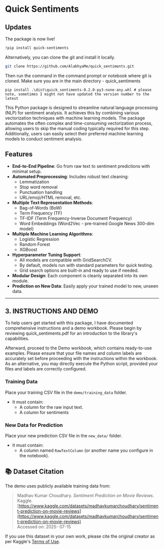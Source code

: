 #  Quick Sentiments

## Updates
The package is now live! 

```bash
!pip install quick-sentiments
```
Alternatively, you can clone the git and install it locally.

```bash
git clone https://github.com/AlabhyaMe/quick_sentiments.git
```
Then run the command in the command prompt or notebook where git is cloned. Make sure you are in the main directory - quick_sentiments

```
pip install .\dist\quick_sentiments-0.2.0-py3-none-any.whl # please note, sometimes I might not have updated the version number to the  latest
```

This Python package is designed to streamline natural language processing (NLP) for sentiment analysis. It achieves this by combining various vectorization techniques with machine learning models. The package automates the often complex and time-consuming vectorization process, allowing users to skip the manual coding typically required for this step. Additionally, users can easily select their preferred machine learning models to conduct sentiment analysis.


##  Features

- **End-to-End Pipeline**: Go from raw text to sentiment predictions with minimal setup.
- **Automated Preprocessing**: Includes robust text cleaning:
  - Lemmatization
  - Stop word removal
  - Punctuation handling
  - URL/emoji/HTML removal, etc.
- **Multiple Text Representation Methods**:
  - Bag-of-Words (BoW)
  - Term Frequency (TF)
  - TF-IDF (Term Frequency-Inverse Document Frequency)
  - Word Embeddings (Word2Vec - pre-trained Google News 300-dim model)
- **Multiple Machine Learning Algorithms**:
  - Logistic Regression
  - Random Forest
  - XGBoost
- **Hyperparameter Tuning Support**:
  - All models are compatible with GridSearchCV.
  - By default, models run with standard parameters for quick testing.
  - Grid search options are built-in and ready to use if needed.
- **Modular Design**: Each component is cleanly separated into its own module.
- **Prediction on New Data**: Easily apply your trained model to new, unseen data.

---

## 3. INSTRUCTIONS AND DEMO

To help users get started with this package, I have documented comprehensive instructions and a demo workbook. Please begin by reviewing quick_sentiments.pdf for an introduction to the library's capabilities.

Afterward, proceed to the Demo workbook, which contains ready-to-use examples. Please ensure that your file names and column labels are accurately set before proceeding with the instructions within the workbook. As an alternative, you may directly execute the Python script, provided your files and labels are correctly configured.

###  Training Data

Place your training CSV file in the `demo/training_data` folder.

- It must contain:
  - A column for  the raw input text. 
  - A column for sentiments

### New Data for Prediction

Place your new prediction CSV file in the `new_data/` folder.

- It must contain:
  - A column named `RawTextColumn` (or another name you configure in the notebook).

## 📚 Dataset Citation

The demo uses publicly available training data from:

> Madhav Kumar Choudhary. *Sentiment Prediction on Movie Reviews*. Kaggle.  
> [https://www.kaggle.com/datasets/madhavkumarchoudhary/sentiment-prediction-on-movie-reviews](https://www.kaggle.com/datasets/madhavkumarchoudhary/sentiment-prediction-on-movie-reviews)  
> Accessed on: 2025- 07-15

If you use this dataset in your own work, please cite the original creator as per Kaggle's [Terms of Use](https://www.kaggle.com/terms).

